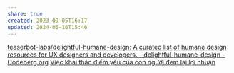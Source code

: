 ```yaml
---
share: true
created: 2023-09-05T16:17
updated: 2024-05-16T15:46
---
```

[teaserbot-labs/delightful-humane-design: A curated list of humane design resources for UX designers and developers. - delightful-humane-design - Codeberg.org](https://codeberg.org/teaserbot-labs/delightful-humane-design "teaserbot-labs/delightful-humane-design: A curated list of humane design resources for UX designers and developers. - delightful-humane-design - Codeberg.org")
[Việc khai thác điểm yếu của con người đem lại lợi nhuận](../../%E2%9A%A1Hi%E1%BB%83u%20bi%E1%BA%BFt%20s%C3%A2u/Kinh%20t%E1%BA%BF.%20T%C3%A2m%20l%C3%BD%20h%E1%BB%8Dc%20qu%E1%BA%A3n%20l%C3%BD%20v%C3%A0%20lao%20%C4%91%E1%BB%99ng/Vi%E1%BB%87c%20khai%20th%C3%A1c%20%C4%91i%E1%BB%83m%20y%E1%BA%BFu%20c%E1%BB%A7a%20con%20ng%C6%B0%E1%BB%9Di%20%C4%91em%20l%E1%BA%A1i%20l%E1%BB%A3i%20nhu%E1%BA%ADn.md)